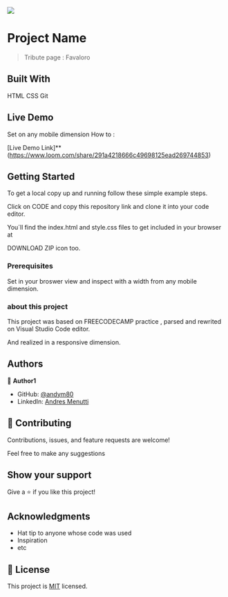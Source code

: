 ![](https://img.shields.io/badge/Microverse-blueviolet)

# Project Name

> Tribute page : Favaloro

## Built With

HTML
CSS
Git

## Live Demo

Set on  any mobile dimension
How to :

[Live Demo Link]\*\*(https://www.loom.com/share/291a4218666c49698125ead269744853)

## Getting Started

To get a local copy up and running follow these simple example steps.

Click on CODE and copy this repository link and clone it into your code editor.

You´ll find the index.html and style.css files to get included in your browser at

DOWNLOAD ZIP icon too.

### Prerequisites

Set in your broswer view and inspect with a width from any mobile dimension.
### about this project

This project was based on FREECODECAMP practice , parsed and rewrited on Visual Studio Code editor.

And realized in a responsive dimension.

## Authors

👤 **Author1**

- GitHub: [@andym80](https://github.com/andym80)
- LinkedIn: [Andres Menutti](https://www.linkedin.com/in/andres-menutti-5a319816)

## 🤝 Contributing

Contributions, issues, and feature requests are welcome!

Feel free to make any suggestions

## Show your support

Give a ⭐️ if you like this project!

## Acknowledgments

- Hat tip to anyone whose code was used
- Inspiration
- etc

## 📝 License

This project is [MIT](./MIT.md) licensed.
